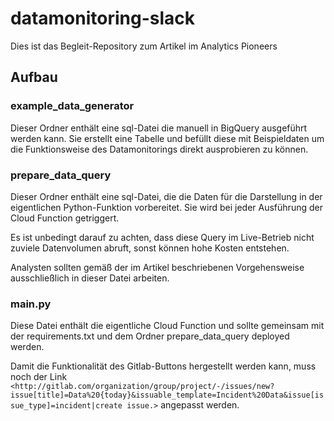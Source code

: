 # datamonitoring-slack
Dies ist das Begleit-Repository zum Artikel im Analytics Pioneers 


## Aufbau

### example_data_generator

Dieser Ordner enthält eine sql-Datei die manuell in BigQuery ausgeführt werden kann. Sie erstellt eine Tabelle und befüllt diese mit Beispieldaten um die Funktionsweise des Datamonitorings direkt ausprobieren zu können.

### prepare_data_query

Dieser Ordner enthält eine sql-Datei, die die Daten für die Darstellung in der eigentlichen Python-Funktion vorbereitet. Sie wird bei jeder Ausführung der Cloud Function getriggert.

Es ist unbedingt darauf zu achten, dass diese Query im Live-Betrieb nicht zuviele Datenvolumen abruft, sonst können hohe Kosten entstehen.

Analysten sollten gemäß der im Artikel beschriebenen Vorgehensweise ausschließlich in dieser Datei arbeiten. 


### main.py

Diese Datei enthält die eigentliche Cloud Function und sollte gemeinsam mit der requirements.txt und dem Ordner prepare_data_query deployed werden.

Damit die Funktionalität des Gitlab-Buttons hergestellt werden kann, muss noch der Link `<http://gitlab.com/organization/group/project/-/issues/new?issue[title]=Data%20{today}&issuable_template=Incident%20Data&issue[issue_type]=incident|create issue.>` angepasst werden. 
